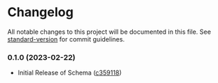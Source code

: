 # Changelog

All notable changes to this project will be documented in this file. See [standard-version](https://github.com/conventional-changelog/standard-version) for commit guidelines.

### 0.1.0 (2023-02-22)

- Initial Release of Schema ([c359118](https://github.com/serverless/console/commit/c3591187e854af1bad6fcac28d612e73c4daecc0))
